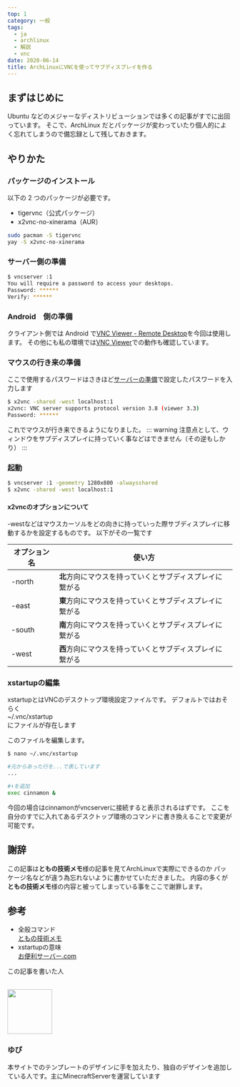 ```yaml
---
top: 1
category: 一般
tags:
  - ja
  - archlinux
  - 解説
  - vnc
date: 2020-06-14
title: ArchLinuxにVNCを使ってサブディスプレイを作る
---
```


## まずはじめに

Ubuntu などのメジャーなディストリビューションでは多くの記事がすでに出回っています。
そこで、ArchLinux だとパッケージが変わっていたり個人的によく忘れてしまうので備忘録として残しておきます。

## やりかた

### パッケージのインストール

以下の 2 つのパッケージが必要です。

- tigervnc（公式パッケージ）
- x2vnc-no-xinerama（AUR）

```bash
sudo pacman -S tigervnc
yay -S x2vnc-no-xinerama
```

### サーバー側の準備

```bash
$ vncserver :1
You will require a password to access your desktops.
Password: ******
Verify: ******
```

### Android　側の準備

クライアント側では Android で[VNC Viewer - Remote Desktop](https://play.google.com/store/apps/details?id=com.realvnc.viewer.android&hl=ja)を今回は使用します。
その他にも私の環境では[VNC Viewer](https://play.google.com/store/apps/details?id=nine.viewer&hl=ja)での動作も確認しています。

### マウスの行き来の準備

ここで使用するパスワードはさきほど[サーバーの準備](#サーバー側の準備)で設定したパスワードを入力します

```bash
$ x2vnc -shared -west localhost:1
x2vnc: VNC server supports protocol version 3.8 (viewer 3.3)
Password: ******
```

これでマウスが行き来できるようになりました。
::: warning
注意点として、ウィンドウをサブディスプレイに持っていく事などはできません（その逆もしかり）
:::

### 起動

```bash
$ vncserver :1 -geometry 1280x800 -alwaysshared
$ x2vnc -shared -west localhost:1
```

#### x2vncのオプションについて

-westなどはマウスカーソルをどの向きに持っていった際サブディスプレイに移動するかを設定するものです。
以下がその一覧です

|オプション名|使い方|
|--|--|
|-north|**北**方向にマウスを持っていくとサブディスプレイに繋がる|
|-east|**東**方向にマウスを持っていくとサブディスプレイに繋がる|
|-south|**南**方向にマウスを持っていくとサブディスプレイに繋がる|
|-west|**西**方向にマウスを持っていくとサブディスプレイに繋がる|

### xstartupの編集

xstartupとはVNCのデスクトップ環境設定ファイルです。
デフォルトではおそらく  
 ~/.vnc/xstartup  
にファイルが存在します

このファイルを編集します。

```bash
$ nano ~/.vnc/xstartup

#元からあった行を...で表しています
...

#⬇を追加
exec cinnamon &
```

今回の場合はcinnamonがvncserverに接続すると表示されるはずです。
ここを自分のすでに入れてあるデスクトップ環境のコマンドに書き換えることで変更が可能です。

## 謝辞

この記事は**ともの技術メモ**様の記事を見てArchLinuxで実際にできるのか
パッケージ名などが違う為忘れないように書かせていただきました。
内容の多くが**ともの技術メモ**様の内容と被ってしまっている事をここで謝罪します。

## 参考

- 全般コマンド  
[ともの技術メモ](https://tomono.tokyo/2016/08/09/6228/)
- xstartupの意味  
[お便利サーバー.com](http://www.obenri.com/_vnc/vnc_server1.html)

<div class="auther-grid">
  <article class="auther-side">
    <div class="auther-line">
        <div class="balloon1">
          <p>この記事を書いた人</p>
        </div>
        <br>
        <img
        class="auther-icon"
        src="https://repo.akarinext.org/assets/image/icon/yupix-icon.png"
        width="100"
        height="100"
        />
          <h3>ゆぴ</h3>
    </div>
  </article>
  <section class="auther-main">
    <div class="auther-main">
      本サイトでのテンプレートのデザインに手を加えたり、独自のデザインを追加している人です。主にMinecraftServerを運営しています
    </div>
  </section>
</div>

